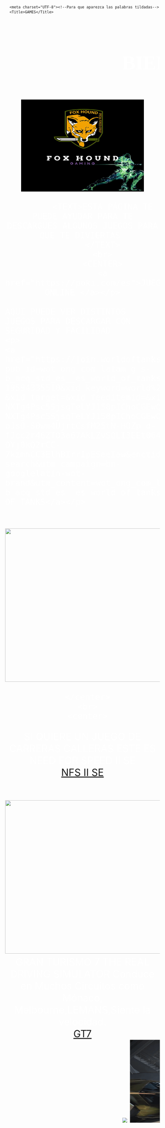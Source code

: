 <!Doctype html><!--Tipo de documento-->
<Html>
<Head>
      
      <meta charset="UTF-8"><!--Para que aparezca las palabras tildadas-->
      <Title>GAMES</Title>
</Head>
<CENTER>
     <Body background="mgs.jpg"onclick="Playaudio()"><!--Cambiar colo ala pagina-->
<Font color="White"><!--Cambiar color a la fuente-->
<Font size="6"><!--Cambiar tamaño ala fuente-->
      <style>p {font-family:Consola;} </style>
      <CENTER>
<p>
        <marquee> <H1>BIENVENIDOS A NUESTRA PÁGINA WEB </H1></Marquee></p>
      </CENTER>
<CENTER><img src="Logo.png" width="400" height="300"> </CENTER>
      
            <TEXT>ESTA PÁGINA TE PUEDE AYUDAR PARA TE DESCARGUES ALGUNOS JUEGOS PARA QUE TE DIVIERTAS 
            </TEXT>
            <br>
            <CENTER>
            <a href="https://poki.com/es">JUEGOS ONLINE </a></p>
</CENTER>

>
    AQUI PUEDE VER DISTINTOS JUEGOS PARA DESCARGAR CON SEGURIDAD Y FACILIDAD 
    <p>
    <a href="https://join.worldoftanks.com/1648123659/es_ar/?pub_id=wot_ong_com_latam_g_s-b_acq_std_es__es_world_of_tanks&xid_source=google&xid_medium=cpc&xid_network=g&xid_campaign_id=6552849274&xid_adgroup_id=76780169977&xid_ad_id=590420273724&xid_target_id=kwd-19594335510&xid_keyword=world%20of%20tanks&xid_placement=&xid_device_type=c&xid_position=&xid_region=9069898&xid_position_type=-&xid_target=&xid_feeditemid=&xid_matchtype=e&xid_clickid=CjwKCAjwko21BhAPEiwAwfaQCIOOHmvQ_zRV1AIlay5rBXt2j1GI-NXTg4Psc5SjsqTeLYJ158pIChoCGEwQAvD_BwE&url=https%3A%2F%2Fjoin.worldoftanks.com%2F1648131347%2Fes_ar%2F%3Fgad_source%3D1&gclid=CjwKCAjwko21BhAPEiwAwfaQCIOOHmvQ_zRV1AIlay5rBXt2j1GI-NXTg4Psc5SjsqTeLYJ158pIChoCGEwQAvD_BwE&sid=SIDWLVEDABksGPFwHcgnjPZmatAUgCrYs8a1wKwjcGlMh14HYTMnB-oJsO-S0wm4UjrtCsfM25tN-HOZp_d-fJcc2r46ZTO3a67AkLZvSQLI3EEt064V5pneC-OYj0kQ2rCC-7kzmnCC3ElhBIrrIpESeeIaw&enctid=d2zn60csefud&lpsn=WOT%20WW%20LMS%20Videoback%20Dark%20Neutral%20TP%20542839&foris=1&teclient=1713723416912034377&utm_source=sem_brand&utm_medium=paid-search&utm_campaign=bn-googlelatin-wot-brand&utm_content=wot_ong_com_latam_g_s-b_acq_std_es__es_world_of_tanks">WORD OF TANKS</a></p>
</p>
</center> 
<br>
<center>
      <img src="wot.gif " width="600" height="500">   
     
      </center>
      <br>
      <center>

<p>
      <center>
  <TEXT> SI QUIERE UN JUEGO DE CARRERAS CALLERAS ESTE ES NEED FOR SPEED II SE</TEXT> <br> <a href="https://www.google.com/url?sa=t&rct=j&q=&esrc=s&source=web&cd=&cad=rja&uact=8&ved=2ahUKEwjpxOzc9uaHAxXPfDABHdVmInYQFnoECBoQAQ&url=https%3A%2F%2Fwww.retrogames.onl%2F2022%2F02%2Fneed-for-speed-ii-ps1-play-online.html&usg=AOvVaw21p-Wv2b_P6Rs6yc2V_JJD&opi=89978449"> NFS II SE </a></p> </center>
<br>

 <img src="NFS2.gif" width="600" height="500"> 
<br>
<TEXT>GRAN TURISMO 7 THE REAL DRIVING SIMULATOR Conduce en Muchos  Circuitos como  Mónaco, Melbourne,LEMANS,Siente la velocidad. </TEXT> <br> <a href="https://www.gran-turismo.com/es/">GT7</a>
<Marquee>  <img src="onboard.gif">   <img src="mercedes.gif"> <img src="Gt.gif">  </Marquee>

  <section>
<audio id="musica1"  loop >          
<source src="Metal Gear Solid 2 [soundtrack] - Main Menu Theme (Harry-Gregson Williams & Norihiko Hibino).mp3" type="audio/mpeg">
</audio>
<script>
      function Playaudio() {
document.getElementById("musica1").play();
      }
</script>
